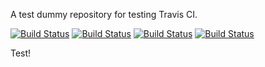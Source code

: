 A test dummy repository for testing Travis CI.

[![Build Status](http://travis-ci.org/travis-ci/test-project-1.png)](http://travis-ci.org/travis-ci/test-project-1)
[![Build Status](http://travis-ci.org/travis-ci/test-project-1.png?branch=master)](http://travis-ci.org/travis-ci/test-project-1)
[![Build Status](http://travis-ci.org/travis-ci/test-project-1.png?branch=failing)](http://travis-ci.org/travis-ci/test-project-1)
[![Build Status](http://travis-ci.org/travis-ci/test-project-1.png?branch=unknown)](http://travis-ci.org/travis-ci/test-project-1)

Test!
